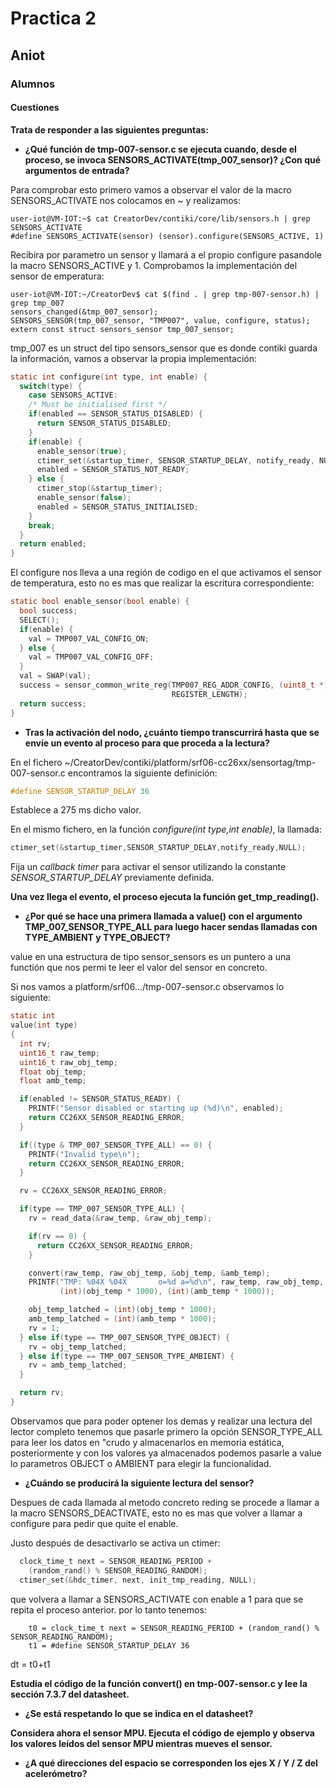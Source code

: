 # Practica 2 
## Aniot

### Alumnos


#### Cuestiones

**Trata de responder a las siguientes preguntas:**

* **¿Qué función de tmp-007-sensor.c se ejecuta cuando, desde el proceso, se
invoca SENSORS_ACTIVATE(tmp_007_sensor)? ¿Con qué argumentos de
entrada?**

Para comprobar esto primero vamos a observar el valor de la macro SENSORS_ACTIVATE
nos colocamos en ~ y realizamos:

    user-iot@VM-IOT:~$ cat CreatorDev/contiki/core/lib/sensors.h | grep SENSORS_ACTIVATE
    #define SENSORS_ACTIVATE(sensor) (sensor).configure(SENSORS_ACTIVE, 1)

Recibira por parametro un sensor y llamará a el propio configure pasandole la macro SENSORS_ACTIVE y 1.
Comprobamos la implementación del sensor de emperatura:

    user-iot@VM-IOT:~/CreatorDev$ cat $(find . | grep tmp-007-sensor.h) | grep tmp_007
    sensors_changed(&tmp_007_sensor);
    SENSORS_SENSOR(tmp_007_sensor, "TMP007", value, configure, status);
    extern const struct sensors_sensor tmp_007_sensor;


tmp_007 es un struct del tipo sensors_sensor que es donde contiki guarda la información, vamos a observar la propia
implementación:

```c
static int configure(int type, int enable) {
  switch(type) {
    case SENSORS_ACTIVE:
    /* Must be initialised first */
    if(enabled == SENSOR_STATUS_DISABLED) {
      return SENSOR_STATUS_DISABLED;
    }
    if(enable) {
      enable_sensor(true);
      ctimer_set(&startup_timer, SENSOR_STARTUP_DELAY, notify_ready, NULL);
      enabled = SENSOR_STATUS_NOT_READY;
    } else {
      ctimer_stop(&startup_timer);
      enable_sensor(false);
      enabled = SENSOR_STATUS_INITIALISED;
    }
    break;
  }
  return enabled;
}

```

El configure nos lleva a una región de codigo en el que activamos el sensor de temperatura, esto no es mas que realizar la escritura correspondiente:

```c
static bool enable_sensor(bool enable) {
  bool success;
  SELECT();
  if(enable) {
    val = TMP007_VAL_CONFIG_ON;
  } else {
    val = TMP007_VAL_CONFIG_OFF;
  }
  val = SWAP(val);
  success = sensor_common_write_reg(TMP007_REG_ADDR_CONFIG, (uint8_t *)&val,
                                    REGISTER_LENGTH);
  return success;
}
```

* **Tras la activación del nodo, ¿cuánto tiempo transcurrirá hasta que se envíe un evento al proceso para que proceda a la lectura?**

En el fichero ~/CreatorDev/contiki/platform/srf06-cc26xx/sensortag/tmp-007-sensor.c encontramos la siguiente definición:

```c
#define SENSOR_STARTUP_DELAY 36
```
Establece a 275 ms dicho valor.

En el mismo fichero, en la función *configure(int type,int enable)*, la llamada:    

```c
ctimer_set(&startup_timer,SENSOR_STARTUP_DELAY,notify_ready,NULL);
```
Fija un *callback timer* para activar el sensor utilizando la constante *SENSOR_STARTUP_DELAY* previamente definida.    

**Una vez llega el evento, el proceso ejecuta la función get_tmp_reading().**   
* **¿Por qué se hace una primera llamada a value() con el argumento TMP_007_SENSOR_TYPE_ALL para luego hacer sendas llamadas con TYPE_AMBIENT y TYPE_OBJECT?**

value en una estructura de tipo sensor_sensors es un puntero a una functión que nos permi
te leer el valor del sensor en concreto.

Si nos vamos a platform/srf06.../tmp-007-sensor.c observamos lo siguiente:

```c
static int
value(int type)
{
  int rv;
  uint16_t raw_temp;
  uint16_t raw_obj_temp;
  float obj_temp;
  float amb_temp;

  if(enabled != SENSOR_STATUS_READY) {
    PRINTF("Sensor disabled or starting up (%d)\n", enabled);
    return CC26XX_SENSOR_READING_ERROR;
  }

  if((type & TMP_007_SENSOR_TYPE_ALL) == 0) {
    PRINTF("Invalid type\n");
    return CC26XX_SENSOR_READING_ERROR;
  }

  rv = CC26XX_SENSOR_READING_ERROR;

  if(type == TMP_007_SENSOR_TYPE_ALL) {
    rv = read_data(&raw_temp, &raw_obj_temp);

    if(rv == 0) {
      return CC26XX_SENSOR_READING_ERROR;
    }

    convert(raw_temp, raw_obj_temp, &obj_temp, &amb_temp);
    PRINTF("TMP: %04X %04X       o=%d a=%d\n", raw_temp, raw_obj_temp,
           (int)(obj_temp * 1000), (int)(amb_temp * 1000));

    obj_temp_latched = (int)(obj_temp * 1000);
    amb_temp_latched = (int)(amb_temp * 1000);
    rv = 1;
  } else if(type == TMP_007_SENSOR_TYPE_OBJECT) {
    rv = obj_temp_latched;
  } else if(type == TMP_007_SENSOR_TYPE_AMBIENT) {
    rv = amb_temp_latched;
  }

  return rv;
}
```

Observamos que para poder optener los demas y realizar una lectura del lector completo 
tenemos que pasarle primero la opción SENSOR_TYPE_ALL para leer los datos en "crudo y
almacenarlos en memoria estática, posteriormente y con los valores ya almacenados
podemos pasarle a value lo parametros OBJECT o AMBIENT para elegir la funcionalidad.

* **¿Cuándo se producirá la siguiente lectura del sensor?**

Despues de cada llamada al metodo concreto reding se procede a llamar a la macro
SENSORS_DEACTIVATE, esto no es mas que volver a llamar a configure para pedir que
quite el enable.

Justo después de desactivarlo se activa un ctimer:
```c
  clock_time_t next = SENSOR_READING_PERIOD +
    (random_rand() % SENSOR_READING_RANDOM);
  ctimer_set(&hdc_timer, next, init_tmp_reading, NULL);
```

que volvera a llamar a SENSORS_ACTIVATE con enable a 1 para que se repita el proceso anterior.
por lo tanto tenemos:

        t0 = clock_time_t next = SENSOR_READING_PERIOD + (random_rand() % SENSOR_READING_RANDOM);
        t1 = #define SENSOR_STARTUP_DELAY 36

dt = t0+t1


**Estudia el código de la función convert() en tmp-007-sensor.c y lee la sección 7.3.7 del datasheet.** 

* **¿Se está respetando lo que se indica en el datasheet?**

**Considera ahora el sensor MPU. Ejecuta el código de ejemplo y observa los valores leídos del sensor MPU mientras mueves el sensor.** 

*   **¿A qué direcciones del espacio se corresponden los ejes X / Y / Z del acelerómetro?**
